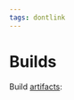 ```yaml
---
tags: dontlink
---
```


# Builds

Build [artifacts](https://circleci.com/api/v1.1/project/github/yggdrasil-network/yggdrasil-go/latest/artifacts):

<script type="text/javascript">
let url = 'https://circleci.com/api/v1.1/project/github/yggdrasil-network/yggdrasil-go/latest/artifacts';

fetch(url)
.then(res => res.json())
.then((bins) => {
  for (var bin in bins) {
    console.log("<a href=\"" + bin.url + "\">" + bin.path + "</a><br/>");
  }
})
.catch(err => { throw err });
</script>
